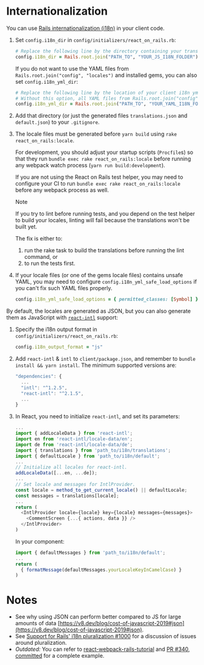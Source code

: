 # Internationalization

You can use [Rails internationalization (i18n)](https://guides.rubyonrails.org/i18n.html) in your client code.

1. Set `config.i18n_dir` in `config/initializers/react_on_rails.rb`:

   ```ruby
   # Replace the following line by the directory containing your translation.js and default.js files.
   config.i18n_dir = Rails.root.join("PATH_TO", "YOUR_JS_I18N_FOLDER")
   ```

   If you do not want to use the YAML files from `Rails.root.join("config", "locales")` and installed gems, you can also set `config.i18n_yml_dir`:

   ```ruby
   # Replace the following line by the location of your client i18n yml files
   # Without this option, all YAML files from Rails.root.join("config", "locales") and installed gems are loaded
   config.i18n_yml_dir = Rails.root.join("PATH_TO", "YOUR_YAML_I18N_FOLDER")
   ```

2. Add that directory (or just the generated files `translations.json` and `default.json`) to your `.gitignore`.

3. The locale files must be generated before `yarn build` using `rake react_on_rails:locale`.

   For development, you should adjust your startup scripts (`Procfile`s) so that they run `bundle exec rake react_on_rails:locale` before running any webpack watch process (`yarn run build:development`).

   If you are not using the React on Rails test helper,
   you may need to configure your CI to run `bundle exec rake react_on_rails:locale` before any webpack process as well.

   > [!NOTE]
   > If you try to lint before running tests, and you depend on the test helper to build your locales, linting will fail because the translations won't be built yet.
   >
   > The fix is either to:
   >
   > 1. run the rake task to build the translations before running the lint command, or
   > 2. to run the tests first.

4. If your locale files (or one of the gems locale files) contains unsafe YAML, you may need to configure `config.i18n_yml_safe_load_options` if you can't fix such YAML files properly.
   ```ruby
   config.i18n_yml_safe_load_options = { permitted_classes: [Symbol] }
   ```

By default, the locales are generated as JSON, but you can also generate them as JavaScript with [`react-intl`](https://formatjs.io/docs/getting-started/installation/) support:

1. Specify the i18n output format in `config/initializers/react_on_rails.rb`:

   ```rb
   config.i18n_output_format = "js"
   ```

2. Add `react-intl` & `intl` to `client/package.json`, and remember to `bundle install && yarn install`. The minimum supported versions are:

   ```js
   "dependencies": {
     ...
     "intl": "^1.2.5",
     "react-intl": "^2.1.5",
     ...
   }
   ```

3. In React, you need to initialize `react-intl`, and set its parameters:

   ```js
   ...
   import { addLocaleData } from 'react-intl';
   import en from 'react-intl/locale-data/en';
   import de from 'react-intl/locale-data/de';
   import { translations } from 'path_to/i18n/translations';
   import { defaultLocale } from 'path_to/i18n/default';
   ...
   // Initialize all locales for react-intl.
   addLocaleData([...en, ...de]);
   ...
   // Set locale and messages for IntlProvider.
   const locale = method_to_get_current_locale() || defaultLocale;
   const messages = translations[locale];
   ...
   return (
     <IntlProvider locale={locale} key={locale} messages={messages}>
       <CommentScreen {...{ actions, data }} />
     </IntlProvider>
   )
   ```

   In your component:

   ```js
   import { defaultMessages } from 'path_to/i18n/default';
   ...
   return (
     { formatMessage(defaultMessages.yourLocaleKeyInCamelCase) }
   )
   ```

# Notes

- See why using JSON can perform better compared to JS for large amounts of data [https://v8.dev/blog/cost-of-javascript-2019#json](https://v8.dev/blog/cost-of-javascript-2019#json).
- See [Support for Rails' i18n pluralization #1000](https://github.com/shakacode/react_on_rails/issues/1000) for a discussion of issues around pluralization.
- _Outdated:_ You can refer to [react-webpack-rails-tutorial](https://github.com/shakacode/react-webpack-rails-tutorial) and [PR #340](https://github.com/shakacode/react-webpack-rails-tutorial/pull/340), [committed](https://github.com/shakacode/react-webpack-rails-tutorial/commit/ef369ed9d922aea5116ca7e50208169fd7831389) for a complete example.
